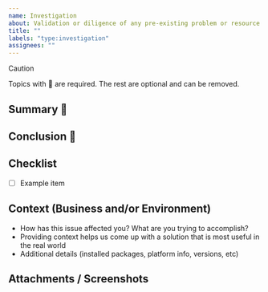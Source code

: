 ```yaml
---
name: Investigation
about: Validation or diligence of any pre-existing problem or resource
title: ""
labels: "type:investigation"
assignees: ""
---
```


> [!CAUTION]
> Topics with :red_circle: are required. The rest are optional and can be removed.

## Summary :red_circle:

## Conclusion :red_circle:

## Checklist

- [ ] Example item

## Context (Business and/or Environment)

- How has this issue affected you? What are you trying to accomplish?
- Providing context helps us come up with a solution that is most useful in the real world
- Additional details (installed packages, platform info, versions, etc)

## Attachments / Screenshots
